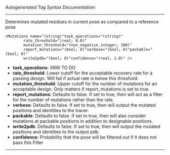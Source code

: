 _Autogenerated Tag Syntax Documentation:_

---
Determines mutated residues in current pose as compared to a reference pose

```
<Mutations name="(string)"task_operations="(string)"
        rate_threshold="(real; 0.0)"
        mutation_threshold="(non_negative_integer; 100)"
        report_mutations="(bool; 0)"verbose="(bool; 0)"packable="(bool; 0)"
        write2pdb="(bool; 0)"confidence="(real; 1.0)" />
```

-   **task_operations**: XRW TO DO
-   **rate_threshold**: Lower cutoff for the acceptable recovery rate for a passing design. Will fail if actual rate is below this threshold.
-   **mutation_threshold**: Upper cutoff for the number of mutations for an acceptable design. Only matters if report_mutations is set to true.
-   **report_mutations**: Defaults to false. If set to true, then will act as a filter for the number of mutations rather than the rate.
-   **verbose**: Defaults to false. If set to true, then will output the mutated positions and identities to the tracer.
-   **packable**: Defaults to false. If set to true, then will also consider mutations at packable positions in addition to designable positions.
-   **write2pdb**: Defaults to false. If set to true, then will output the mutated positions and identities to the output pdb.
-   **confidence**: Probability that the pose will be filtered out if it does not pass this Filter

---
